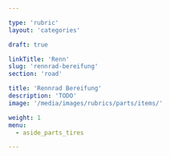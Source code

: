 ```yaml
---

type: 'rubric'
layout: 'categories'

draft: true

linkTitle: 'Renn'
slug: 'rennrad-bereifung'
section: 'road'

title: 'Rennrad Bereifung'
description: 'TODO'
image: '/media/images/rubrics/parts/items/'

weight: 1
menu:
  - aside_parts_tires  

---
```

